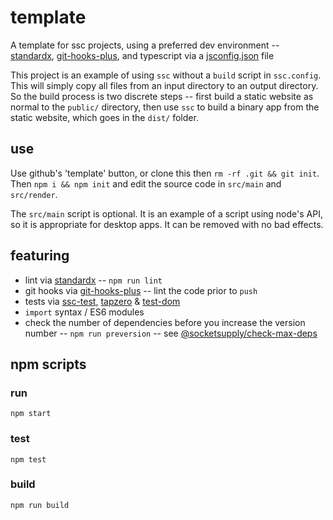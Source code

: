 # template
A template for ssc projects, using a preferred dev environment -- [standardx](https://www.npmjs.com/package/standardx), [git-hooks-plus](https://www.npmjs.com/package/git-hooks-plus), and typescript via a [jsconfig.json](jsconfig.json) file

This project is an example of using `ssc` without a `build` script in `ssc.config`. This will simply copy all files from an input directory to an output directory. So the build process is two discrete steps -- first build a static website as normal to the `public/` directory, then use `ssc` to build a binary app from the static website, which goes in the `dist/` folder.

## use
Use github's 'template' button, or clone this then `rm -rf .git && git init`. Then `npm i && npm init` and edit the source code in `src/main` and `src/render`.

The `src/main` script is optional. It is an example of a script using node's API, so it is appropriate for desktop apps. It can be removed with no bad effects.

## featuring

* lint via [standardx](https://www.npmjs.com/package/standardx) -- `npm run lint`
* git hooks via [git-hooks-plus](https://www.npmjs.com/package/git-hooks-plus) -- lint the code prior to `push`
* tests via [ssc-test](https://github.com/socketsupply/ssc-test), [tapzero](https://www.npmjs.com/package/tapzero) & [test-dom](https://www.npmjs.com/package/@socketsupply/test-dom)
* `import` syntax / ES6 modules 
* check the number of dependencies before you increase the version number -- `npm run preversion` -- see  [@socketsupply/check-max-deps](https://github.com/socketsupply/check-max-deps)

## npm scripts

### run
```
npm start
```

### test
```
npm test
```

### build
```
npm run build
```
